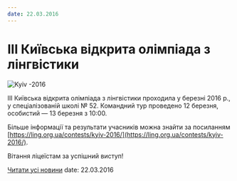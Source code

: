 ```yaml
---
date: 22.03.2016
---
```

# III Київська відкрита олімпіада з лінгвістики

![Kyiv -2016](/images/blog/iii-київська-відкрита-олімпіада-з-лінгвістики/kyiv-2016.jpg)

III Київська відкрита олімпіада з лінгвістики проходила у березні 2016 р., у спеціалізованій школі № 52. Командний тур проведено 12 березня, особистий — 13 березня з 10:00.

Більше інформації та результати учасників можна знайти за посиланням [https://ling.org.ua/contests/kyiv-2016/](https://ling.org.ua/contests/kyiv-2016/).

Вітання ліцеїстам за успішний виступ!

[Читати усі новини](/news)
date: 22.03.2016
